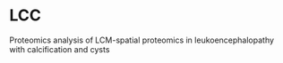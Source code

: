# LCC
Proteomics analysis of LCM-spatial proteomics in leukoencephalopathy with calcification and cysts
